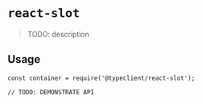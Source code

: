 # `react-slot`

  > TODO: description
  
  ## Usage
  
  ```
  const container = require('@typeclient/react-slot');
  
  // TODO: DEMONSTRATE API
  ```